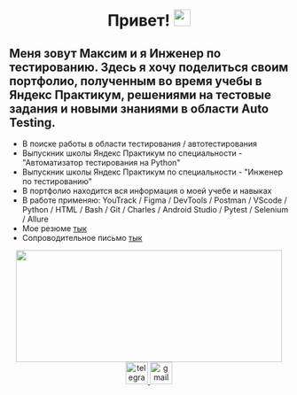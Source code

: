 <h1 align='center'>
  Привет!
  <img src="https://media.giphy.com/media/hvRJCLFzcasrR4ia7z/giphy.gif" width="30px"/>
</h1>
<h2>
  Меня зовут Максим и я Инженер по тестированию. Здесь я хочу поделиться своим портфолио, полученным во время учебы в Яндекс Практикум, решениями на тестовые задания и новыми знаниями в области Auto Testing.
</h2>
  <div>
  <ul>
  <li>
    В поиске работы в области тестирования / автотестирования
  </li>
     <li>
    Выпускник школы Яндекс Практикум по специальности - "Автоматизатор тестирования на Python"
  </li>
  <li>
    Выпускник школы Яндекс Практикум по специальности - "Инженер по тестированию"
  </li>
  <li>
    В портфолио находится вся информация о моей учебе и навыках
  </li>
  <li>
    В работе применяю: YouTrack / Figma / DevTools / Postman / VScode / Python / HTML / Bash / Git / Charles / Android Studio / Pytest / Selenium / Allure
  </li>
  <li>
    Мое резюме <a href='https://drive.google.com/file/d/1LSr55cZb1U6lQRlfq4KhA0pIgQJNhHDP/view?usp=sharing' target="_blank">тык</a>
  </li>
    <li>
      Сопроводительное письмо <a href='https://drive.google.com/file/d/1_RvADYNSE0tDG62u0rvzGIVaymtfU4mQ/view?usp=sharing' target="_blank">тык</a>
    </li>
</ul>
</div>
<div id="header" align="center">
  <img src="https://media2.giphy.com/media/12Q9qZRnnab0T6/giphy.gif?cid=ecf05e47gv6qml8xuy4kl90qs3h64nmwwadvaoznrcfn1jex&ep=v1_gifs_search&rid=giphy.gif&ct=g" width="480" height="202" frameBorder="0" class="giphy-embed" allowFullScreen/>
</div>
<div id="badges" align='center'>
  <a href="https://t.me/ParamonovMO">
    <img width="40" height="40" alt="telegram" src="https://cdn-icons-png.flaticon.com/512/2111/2111646.png" style="max-width: 100%;">
  </a>
    <a href="mailto:paramonov.hse@gmail.com">
      <img width="40" height="40" alt="gmail" src="https://img.icons8.com/?size=512&amp;id=P7UIlhbpWzZm&amp;format=png" style="max-width: 100%;">
    </a>
</div>
<div align='center'>
  <img src="https://komarev.com/ghpvc/?username=ParamonovMO&style=flat-square&color=blue" alt=""/>
</div>

